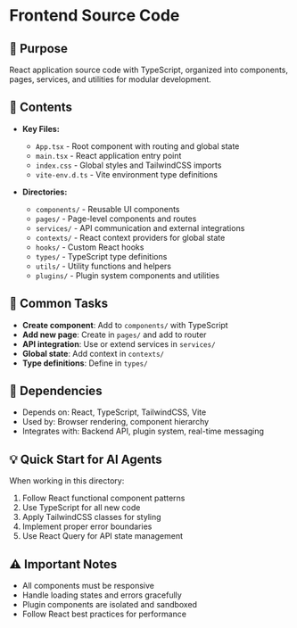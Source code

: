 # Frontend Source Code

## 🎯 Purpose
React application source code with TypeScript, organized into components, pages, services, and utilities for modular development.

## 📁 Contents
- **Key Files:**
  - `App.tsx` - Root component with routing and global state
  - `main.tsx` - React application entry point
  - `index.css` - Global styles and TailwindCSS imports
  - `vite-env.d.ts` - Vite environment type definitions

- **Directories:**
  - `components/` - Reusable UI components
  - `pages/` - Page-level components and routes
  - `services/` - API communication and external integrations
  - `contexts/` - React context providers for global state
  - `hooks/` - Custom React hooks
  - `types/` - TypeScript type definitions
  - `utils/` - Utility functions and helpers
  - `plugins/` - Plugin system components and utilities

## 🔧 Common Tasks
- **Create component**: Add to `components/` with TypeScript
- **Add new page**: Create in `pages/` and add to router
- **API integration**: Use or extend services in `services/`
- **Global state**: Add context in `contexts/`
- **Type definitions**: Define in `types/`

## 🔗 Dependencies
- Depends on: React, TypeScript, TailwindCSS, Vite
- Used by: Browser rendering, component hierarchy
- Integrates with: Backend API, plugin system, real-time messaging

## 💡 Quick Start for AI Agents
When working in this directory:
1. Follow React functional component patterns
2. Use TypeScript for all new code
3. Apply TailwindCSS classes for styling
4. Implement proper error boundaries
5. Use React Query for API state management

## ⚠️ Important Notes
- All components must be responsive
- Handle loading states and errors gracefully
- Plugin components are isolated and sandboxed
- Follow React best practices for performance